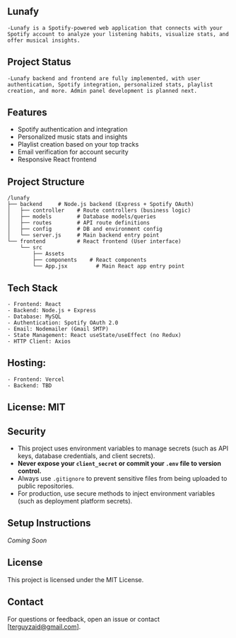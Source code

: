 ## Lunafy
    -Lunafy is a Spotify-powered web application that connects with your Spotify account to analyze your listening habits, visualize stats, and offer musical insights.

## Project Status
    -Lunafy backend and frontend are fully implemented, with user authentication, Spotify integration, personalized stats, playlist creation, and more. Admin panel development is planned next.

## Features

- Spotify authentication and integration
- Personalized music stats and insights
- Playlist creation based on your top tracks
- Email verification for account security
- Responsive React frontend

## Project Structure

    /lunafy
    ├── backend     # Node.js backend (Express + Spotify OAuth)
    │   ├── controller    # Route controllers (business logic)
    │   ├── models        # Database models/queries
    │   ├── routes        # API route definitions
    │   ├── config        # DB and environment config
    │   └── server.js     # Main backend entry point
    └── frontend          # React frontend (User interface)
        └── src
            ├── Assets
            ├── components    # React components
            └── App.jsx         # Main React app entry point

## Tech Stack
    - Frontend: React
    - Backend: Node.js + Express
    - Database: MySQL
    - Authentication: Spotify OAuth 2.0
    - Email: Nodemailer (Gmail SMTP)
    - State Management: React useState/useEffect (no Redux)
    - HTTP Client: Axios

## Hosting:
    - Frontend: Vercel
    - Backend: TBD

## License: MIT

## Security

- This project uses environment variables to manage secrets (such as API keys, database credentials, and client secrets).
- **Never expose your `client_secret` or commit your `.env` file to version control.**
- Always use `.gitignore` to prevent sensitive files from being uploaded to public repositories.
- For production, use secure methods to inject environment variables (such as deployment platform secrets).

## Setup Instructions

*Coming Soon*

## License

This project is licensed under the MIT License.

## Contact

For questions or feedback, open an issue or contact [terguyzaid@gmail.com].